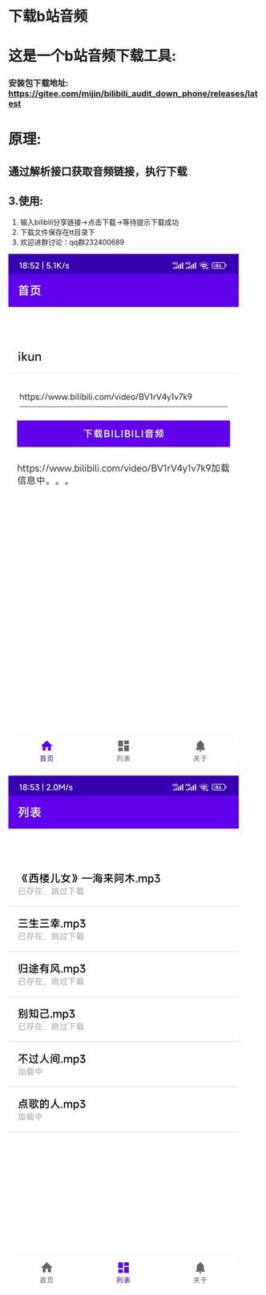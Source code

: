 # 下载b站音频

# 这是一个b站音频下载工具:

### 安装包下载地址: https://gitee.com/mijin/bilibili_audit_down_phone/releases/latest

# 原理:

## 通过解析接口获取音频链接，执行下载




## 3.使用:
1. 输入bilibili分享链接->点击下载->等待提示下载成功
2. 下载文件保存在tt目录下
3. 欢迎进群讨论：qq群232400689


![输入图片说明](resource/bilibili_phone1.jpg)

![输入图片说明](resource/%E5%BE%AE%E4%BF%A1%E5%9B%BE%E7%89%87_20240111185441.jpg)

